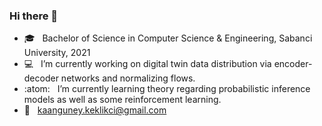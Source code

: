 ### Hi there 👋

* :mortar_board: &nbsp; Bachelor of Science in Computer Science & Engineering, Sabanci University, 2021
* 💻  &nbsp; I’m currently working on digital twin data distribution via encoder-decoder
networks and normalizing flows.
* :atom: &nbsp; I’m currently learning theory regarding probabilistic inference models as well as some reinforcement learning.
* 📧  &nbsp; kaanguney.keklikci@gmail.com
